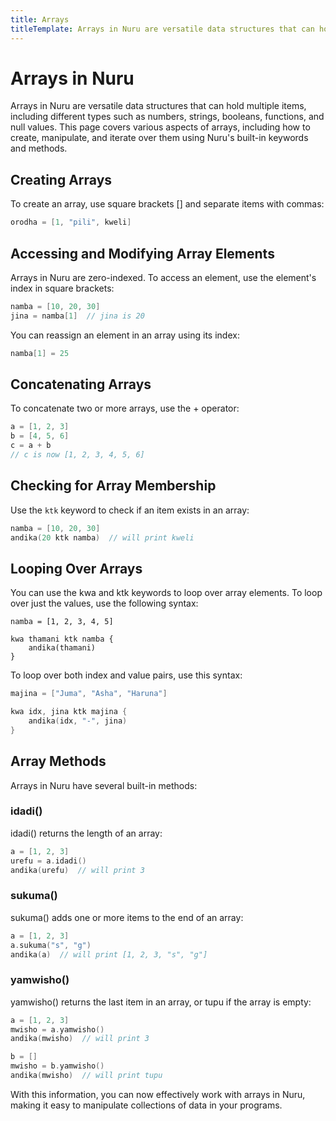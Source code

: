```yaml
---
title: Arrays
titleTemplate: Arrays in Nuru are versatile data structures that can hold multiple items
---
```


# Arrays in Nuru

Arrays in Nuru are versatile data structures that can hold multiple items, including different types such as numbers, strings, booleans, functions, and null values. This page covers various aspects of arrays, including how to create, manipulate, and iterate over them using Nuru's built-in keywords and methods.

## Creating Arrays

To create an array, use square brackets [] and separate items with commas:

```go
orodha = [1, "pili", kweli]
```

## Accessing and Modifying Array Elements

Arrays in Nuru are zero-indexed. To access an element, use the element's index in square brackets:

```go
namba = [10, 20, 30]
jina = namba[1]  // jina is 20
```

You can reassign an element in an array using its index:

```go
namba[1] = 25
```

## Concatenating Arrays

To concatenate two or more arrays, use the + operator:

```go
a = [1, 2, 3]
b = [4, 5, 6]
c = a + b
// c is now [1, 2, 3, 4, 5, 6]
```

## Checking for Array Membership

Use the `ktk` keyword to check if an item exists in an array:

```go
namba = [10, 20, 30]
andika(20 ktk namba)  // will print kweli
```

## Looping Over Arrays

You can use the kwa and ktk keywords to loop over array elements. To loop over just the values, use the following syntax:

```
namba = [1, 2, 3, 4, 5]

kwa thamani ktk namba {
    andika(thamani)
}
```

To loop over both index and value pairs, use this syntax:

```go
majina = ["Juma", "Asha", "Haruna"]

kwa idx, jina ktk majina {
    andika(idx, "-", jina)
}
```

## Array Methods

Arrays in Nuru have several built-in methods:

### idadi()

idadi() returns the length of an array:

```go
a = [1, 2, 3]
urefu = a.idadi()
andika(urefu)  // will print 3
```

### sukuma()

sukuma() adds one or more items to the end of an array:

```go
a = [1, 2, 3]
a.sukuma("s", "g")
andika(a)  // will print [1, 2, 3, "s", "g"]
```

### yamwisho()

yamwisho() returns the last item in an array, or tupu if the array is empty:

```go
a = [1, 2, 3]
mwisho = a.yamwisho()
andika(mwisho)  // will print 3

b = []
mwisho = b.yamwisho()
andika(mwisho)  // will print tupu
```

With this information, you can now effectively work with arrays in Nuru, making it easy to manipulate collections of data in your programs.
